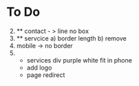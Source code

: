 # To Do

2) ** contact - > line no box
3) ** servcice 
    a) border length
    b) remove 
4) mobile -> no border
6)  - services div purple white fit in phone
    - add logo
    - page redirect
